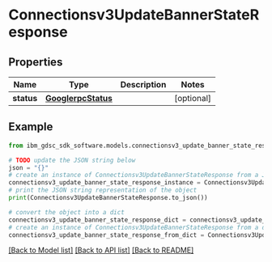 # Connectionsv3UpdateBannerStateResponse


## Properties

Name | Type | Description | Notes
------------ | ------------- | ------------- | -------------
**status** | [**GooglerpcStatus**](GooglerpcStatus.md) |  | [optional] 

## Example

```python
from ibm_gdsc_sdk_software.models.connectionsv3_update_banner_state_response import Connectionsv3UpdateBannerStateResponse

# TODO update the JSON string below
json = "{}"
# create an instance of Connectionsv3UpdateBannerStateResponse from a JSON string
connectionsv3_update_banner_state_response_instance = Connectionsv3UpdateBannerStateResponse.from_json(json)
# print the JSON string representation of the object
print(Connectionsv3UpdateBannerStateResponse.to_json())

# convert the object into a dict
connectionsv3_update_banner_state_response_dict = connectionsv3_update_banner_state_response_instance.to_dict()
# create an instance of Connectionsv3UpdateBannerStateResponse from a dict
connectionsv3_update_banner_state_response_from_dict = Connectionsv3UpdateBannerStateResponse.from_dict(connectionsv3_update_banner_state_response_dict)
```
[[Back to Model list]](../README.md#documentation-for-models) [[Back to API list]](../README.md#documentation-for-api-endpoints) [[Back to README]](../README.md)


